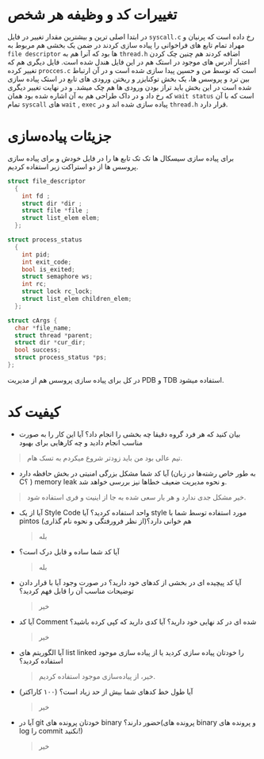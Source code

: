 
# تغییرات کد و وظیفه هر شخص
در ابتدا اصلی ترین و بیشترین مقدار تغییر در فایل `syscall.c` رخ داده است که پرنیان و مهراد تمام تابع های فراخوانی را پیاده سازی کردند در ضمن یک بخشی هم مربوط به `file descriptor` ها بود که آنرا هم به `thread.h` اضافه کردند هم چنین چک کردن اعتبار آدرس های موجود در استک هم در این فایل هندل شده است. فایل دیگری هم که تغییر کرده `procces.c` است که توسط من و حسین پیدا سازی شده است و در آن ارتباط بین ترد و پروسس ها، یک بخش توکنایزر و ریختن ورودی های تابع در استک پیاده سازی شده است در این بخش باید تراز بودن ورودی ها هم چک میشد.
و در نهایت تغییر دیگری که رخ داد و در داک طراحی هم به آن اشاره شده بود همان `wait status` است که با آن تمام `syscall` های `wait` , `exec` پیاده سازی شده اند و در `thread.h` قرار دارد.
# جزیئات پیاده‌سازی
برای پیاده سازی سیسکال ها تک تک تابع ها را در فایل خودش و برای پیاده سازی پروسس ها از دو استراکت زیر استفاده کردیم.
```c
struct file_descriptor 
  { 
    int fd ; 
    struct dir *dir ; 
    struct file *file ;
    struct list_elem elem;
  };

struct process_status   
  { 
    int pid;    
    int exit_code;  
    bool is_exited; 
    struct semaphore ws;
    int rc; 
    struct lock rc_lock;    
    struct list_elem children_elem;
  };

struct cArgs {
  char *file_name;
  struct thread *parent;
  struct dir *cur_dir;
  bool success;
  struct process_status *ps;
};
```

در کل برای پیاده سازی پروسس هم از مدیریت PDB و TDB استفاده میشود.
# کیفیت کد
- بیان کنید که هر فرد گروه دقیقا چه بخشی را انجام داد؟ آیا این کار را به صورت مناسب انجام دادید و چه کارهایی برای بهبود
> تیم عالی بود من باید زودتر شروع میکردم به تسک هام.

- آیا کد شما مشکل بزرگی امنیتی در بخش حافظه دارد
(به طور خاص رشته‌ها در زبان C؟ )
memory leak
 و نحوه مدیریت ضعیف خطاها نیز بررسی خواهد شد.
 > خیر مشکل جدی ندارد و هر بار سعی شده به جا از اینیت و فری استفاده شود.
  
- آیا از یک Style Code واحد استفاده کردید؟ آیا style مورد استفاده توسط شما با pintos هم خوانی دارد؟(از نظر
فرورفتگی و نحوه نام گذاری)

  > بله

- آیا کد شما ساده و قابل درک است؟
  > بله
- آیا کد پیچیده ای در بخشی از کدهای خود دارید؟ در صورت وجود آیا با قرار دادن توضیحات مناسب آن را قابل فهم کردید؟

  > خیر

- آیا کد Comment شده ای در کد نهایی خود دارید؟
آیا کدی دارید که کپی کرده باشید؟

  > خیر

- آیا الگوریتم های list linked را خودتان پیاده سازی کردید یا از پیاده سازی موجود استفاده کردید؟

  > خیر، از پیاده‌سازی موجود استفاده کردیم.

- آیا طول خط کدهای شما بیش از حد زیاد است؟ (۱۰۰ کاراکتر)

  > خیر

- آیا در git خودتان پرونده های binary حضور دارند؟(پرونده های binary و پرونده های log را commit نکنید!)
  > خیر
